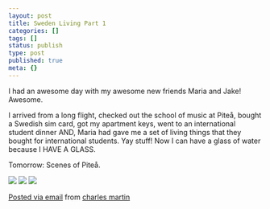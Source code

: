 ```yaml
---
layout: post
title: Sweden Living Part 1
categories: []
tags: []
status: publish
type: post
published: true
meta: {}
---
```


I had an awesome day with my awesome new friends Maria and Jake! Awesome.

I arrived from a long flight, checked out the school of music at Piteå, bought a Swedish sim card, got my apartment keys, went to an international student dinner AND, Maria had gave me a set of living things that they bought for international students. Yay stuff! Now I can have a glass of water because I HAVE A GLASS. 

Tomorrow: Scenes of Piteå.

![]({{site.baseurl}}/assets/posterous/charlesmartin/10/20101019-swedenliving1-1.jpg)
![]({{site.baseurl}}/assets/posterous/charlesmartin/10/20101019-swedenliving1-2.jpg)
![]({{site.baseurl}}/assets/posterous/charlesmartin/10/20101019-swedenliving1-3.jpg)

[Posted via email](http://posterous.com)  from 
[charles martin](http://charlesmartin.posterous.com/sweden-living-part-1)
